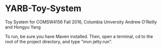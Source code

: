 # YARB-Toy-System
Toy System for COMSW4156 Fall 2016, Columbia University
Andrew O'Reilly and Hongyu Yang

To run, be sure you have Maven installed.
Then, open a terminal, cd to the root of the project directory, and type "mvn jetty:run".
